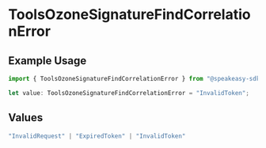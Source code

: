 # ToolsOzoneSignatureFindCorrelationError

## Example Usage

```typescript
import { ToolsOzoneSignatureFindCorrelationError } from "@speakeasy-sdks/bluesky/models/errors";

let value: ToolsOzoneSignatureFindCorrelationError = "InvalidToken";
```

## Values

```typescript
"InvalidRequest" | "ExpiredToken" | "InvalidToken"
```